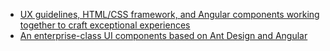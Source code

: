 - [UX guidelines, HTML/CSS framework, and Angular components working together to craft exceptional experiences](https://github.com/vmware/clarity)
- [An enterprise-class UI components based on Ant Design and Angular](https://github.com/NG-ZORRO/ng-zorro-antd)
